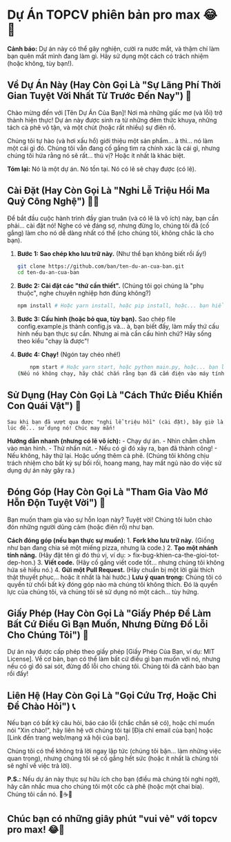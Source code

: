 # Dự Án TOPCV phiên bản pro max 😂🚀

**Cảnh báo:** Dự án này có thể gây nghiện, cười ra nước mắt, và thậm chí làm bạn quên mất mình đang làm gì. Hãy sử dụng một cách có trách nhiệm (hoặc không, tùy bạn!).


## Về Dự Án Này (Hay Còn Gọi Là "Sự Lãng Phí Thời Gian Tuyệt Vời Nhất Từ Trước Đến Nay") 🤪

Chào mừng đến với [Tên Dự Án Của Bạn]! Nơi mà những giấc mơ (và lỗi) trở thành hiện thực! Dự án này được sinh ra từ những đêm thức khuya, những tách cà phê vô tận, và một chút (hoặc rất nhiều) sự điên rồ.

Chúng tôi tự hào (và hơi xấu hổ) giới thiệu một sản phẩm... à thì... nó làm một cái gì đó. Chúng tôi vẫn đang cố gắng tìm ra chính xác là cái gì, nhưng chúng tôi hứa rằng nó sẽ rất... thú vị? Hoặc ít nhất là khác biệt.

**Tóm lại:** Nó là một dự án. Nó tồn tại. Nó có lẽ sẽ chạy được (có lẽ).

## Cài Đặt (Hay Còn Gọi Là "Nghi Lễ Triệu Hồi Ma Quỷ Công Nghệ") 🧙‍♂️

Để bắt đầu cuộc hành trình đầy gian truân (và có lẽ là vô ích) này, bạn cần phải... cài đặt nó! Nghe có vẻ đáng sợ, nhưng đừng lo, chúng tôi đã (cố gắng) làm cho nó dễ dàng nhất có thể (cho chúng tôi, không chắc là cho bạn).

1. **Bước 1: Sao chép kho lưu trữ này.** (Như thể bạn không biết rồi ấy!)
   ```bash
   git clone https://github.com/ban/ten-du-an-cua-ban.git
   cd ten-du-an-cua-ban

2. **Bước 2: Cài đặt các "thứ cần thiết".** (Chúng tôi gọi chúng là "phụ thuộc", nghe chuyên nghiệp hơn đúng không?)
    ```bash
    npm install # Hoặc yarn install, hoặc pip install, hoặc... bạn hiểu ý tôi mà.

3. **Bước 3: Cấu hình (hoặc bỏ qua, tùy bạn).**
    Sao chép file config.example.js thành config.js và... à, bạn biết đấy, làm mấy thứ cấu hình nếu bạn thực sự cần. Nhưng ai mà cần cấu hình chứ? Hãy sống theo kiểu "chạy là được"!

4. **Bước 4: Chạy!** (Ngón tay chéo nhé!)
    ```bash
        npm start # Hoặc yarn start, hoặc python main.py, hoặc... bạn là phù thủy, bạn tự biết mà.
    (Nếu nó không chạy, hãy chắc chắn rằng bạn đã cắm điện vào máy tính. Đừng hỏi tại sao chúng tôi biết điều này.)

## Sử Dụng (Hay Còn Gọi Là "Cách Thức Điều Khiển Con Quái Vật") 👹
    Sau khi bạn đã vượt qua được "nghi lễ triệu hồi" (cài đặt), bây giờ là lúc để... sử dụng nó! Chúc may mắn!

**Hướng dẫn nhanh (nhưng có lẽ vô ích):**
    - Chạy dự án.
    - Nhìn chằm chằm vào màn hình.
    - Thử nhấn nút.
    - Nếu có gì đó xảy ra, bạn đã thành công!
    - Nếu không, hãy thử lại. Hoặc uống thêm cà phê.
    (Chúng tôi không chịu trách nhiệm cho bất kỳ sự bối rối, hoang mang, hay mất ngủ nào do việc sử dụng dự án này gây ra.)
## Đóng Góp (Hay Còn Gọi Là "Tham Gia Vào Mớ Hỗn Độn Tuyệt Vời") 🤝
Bạn muốn tham gia vào sự hỗn loạn này? Tuyệt vời! Chúng tôi luôn chào đón những người dũng cảm (hoặc điên rồ) như bạn.

**Cách đóng góp (nếu bạn thực sự muốn):**
    1. **Fork kho lưu trữ này.** (Giống như bạn đang chia sẻ một miếng pizza, nhưng là code.)
    2. **Tạo một nhánh tính năng.** (Hãy đặt tên gì đó thú vị, ví dụ: > fix-bug-khien-ca-the-gioi-tot-dep-hon.)
    3. **Viết code.** (Hãy cố gắng viết code tốt... nhưng chúng tôi không hứa sẽ hiểu nó.)
    4. **Gửi một Pull Request.** (Hãy chuẩn bị một lời giải thích thật thuyết phục... hoặc ít nhất là hài hước.)
**Lưu ý quan trọng:** Chúng tôi có quyền từ chối bất kỳ đóng góp nào mà chúng tôi không thích. Đó là quyền lực của chúng tôi, và chúng tôi sẽ sử dụng nó một cách... tùy hứng.

## Giấy Phép (Hay Còn Gọi Là "Giấy Phép Để Làm Bất Cứ Điều Gì Bạn Muốn, Nhưng Đừng Đổ Lỗi Cho Chúng Tôi") 📜
Dự án này được cấp phép theo giấy phép [Giấy Phép Của Bạn, ví dụ: MIT License]. Về cơ bản, bạn có thể làm bất cứ điều gì bạn muốn với nó, nhưng nếu có gì đó sai sót, đừng đổ lỗi cho chúng tôi. Chúng tôi đã cảnh báo bạn rồi đấy!

## Liên Hệ (Hay Còn Gọi Là "Gọi Cứu Trợ, Hoặc Chỉ Để Chào Hỏi") 📞
Nếu bạn có bất kỳ câu hỏi, báo cáo lỗi (chắc chắn sẽ có), hoặc chỉ muốn nói "Xin chào!", hãy liên hệ với chúng tôi tại [Địa chỉ email của bạn] hoặc [Link đến trang web/mạng xã hội của bạn].

Chúng tôi có thể không trả lời ngay lập tức (chúng tôi bận... làm những việc quan trọng), nhưng chúng tôi sẽ cố gắng hết sức (hoặc ít nhất là chúng tôi sẽ nghĩ về việc trả lời).

**P.S.:** Nếu dự án này thực sự hữu ích cho bạn (điều mà chúng tôi nghi ngờ), hãy cân nhắc mua cho chúng tôi một cốc cà phê (hoặc một chai bia). Chúng tôi cần nó. 🙏☕🍺

## Chúc bạn có những giây phút "vui vẻ" với topcv pro max! 😂🎉